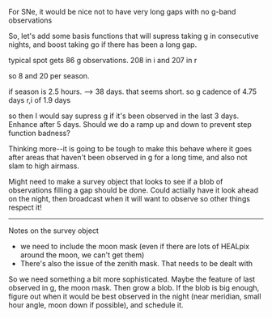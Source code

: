 For SNe, it would be nice not to have very long gaps with no g-band observations

So, let's add some basis functions that will supress taking g in consecutive nights, and boost taking go if there has been a long gap.

typical spot gets 86 g observations. 208 in i and 207 in r

so 8 and 20 per season. 

if season is 2.5 hours. --> 38 days. that seems short. 
so g cadence of 4.75 days
r,i of 1.9 days

so then I would say supress g if it's been observed in the last 3 days. Enhance after 5 days. Should we do a ramp up and down to prevent step function badness?


Thinking more--it is going to be tough to make this behave where it goes after areas that haven't been observed in g for a long time, and also not slam to high airmass.  

Might need to make a survey object that looks to see if a blob of observations filling a gap should be done. Could actially have it look ahead on the night, then broadcast when it will want to observe so other things respect it!

-------------
Notes on the survey object

* we need to include the moon mask (even if there are lots of HEALpix around the moon, we can't get them)
* There's also the issue of the zenith mask. That needs to be dealt with

So we need something a bit more sophisticated. Maybe the feature of last observed in g, the moon mask. Then grow a blob. If the blob is big enough, figure out when it would be best observed in the night (near meridian, small hour angle, moon down if possible), and schedule it.